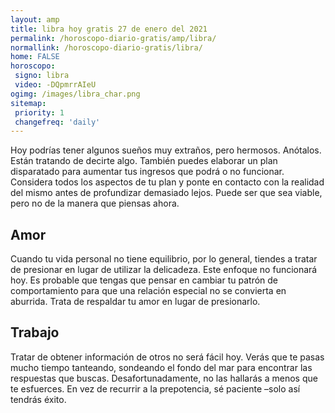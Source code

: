 ```yaml
---
layout: amp
title: libra hoy gratis 27 de enero del 2021 
permalink: /horoscopo-diario-gratis/amp/libra/
normallink: /horoscopo-diario-gratis/libra/
home: FALSE
horoscopo:
 signo: libra
 video: -DQpmrrAIeU
ogimg: /images/libra_char.png
sitemap:
 priority: 1
 changefreq: 'daily'
---
```



Hoy podrías tener algunos sueños muy extraños, pero hermosos. Anótalos. Están tratando de decirte algo. También puedes elaborar un plan disparatado para aumentar tus ingresos que podrá o no funcionar. Considera todos los aspectos de tu plan y ponte en contacto con la realidad del mismo antes de profundizar demasiado lejos. Puede ser que sea viable, pero no de la manera que piensas ahora.

## Amor

Cuando tu vida personal no tiene equilibrio, por lo general, tiendes a tratar de presionar en lugar de utilizar la delicadeza. Este enfoque no funcionará hoy. Es probable que tengas que pensar en cambiar tu patrón de comportamiento para que una relación especial no se convierta en aburrida. Trata de respaldar tu amor en lugar de presionarlo.

## Trabajo

Tratar de obtener información de otros no será fácil hoy. Verás que te pasas mucho tiempo tanteando, sondeando el fondo del mar para encontrar las respuestas que buscas. Desafortunadamente, no las hallarás a menos que te esfuerces. En vez de recurrir a la prepotencia, sé paciente –solo así tendrás éxito.